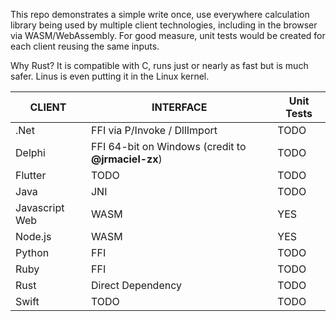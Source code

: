 This repo demonstrates a simple write once, use everywhere calculation library being used by multiple client technologies, including in the browser via WASM/WebAssembly. For good measure, unit tests would be created for each client reusing the same inputs.

Why Rust? It is compatible with C, runs just or nearly as fast but is much safer. Linus is even putting it in the Linux kernel.

| CLIENT | INTERFACE | Unit Tests |
|---|---|---|
| .Net | FFI via P/Invoke / DllImport | TODO |
| Delphi | FFI 64-bit on Windows (credit to **@jrmaciel-zx**) | TODO |
| Flutter | TODO | TODO |
| Java | JNI | TODO |
| Javascript Web | WASM | YES |
| Node.js | WASM | YES |
| Python | FFI | TODO |
| Ruby | FFI | TODO |
| Rust | Direct Dependency | TODO |
| Swift | TODO | TODO |
